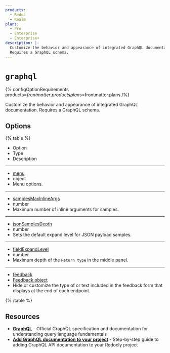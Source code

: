 ```yaml
---
products:
  - Redoc
  - Realm
plans:
  - Pro
  - Enterprise
  - Enterprise+
description: |-
  Customize the behavior and appearance of integrated GraphQL documentation.
  Requires a GraphQL schema.
---
```

# `graphql`

{% configOptionRequirements products=$frontmatter.products plans=$frontmatter.plans /%}

Customize the behavior and appearance of integrated GraphQL documentation.
Requires a GraphQL schema.

## Options

{% table %}

- Option
- Type
- Description

---

- [menu](./menu.md)
- object
- Menu options.

---

- [samplesMaxInlineArgs](./samples-max-inline-args.md)
- number
- Maximum number of inline arguments for samples.

---

- [jsonSamplesDepth](./json-samples-depth.md)
- number
- Sets the default expand level for JSON payload samples.

---

- [fieldExpandLevel](./field-expand-level.md)
- number
- Maximum depth of the `Return type` in the middle panel.

---

- [feedback](../feedback.md)
- [Feedback object](../feedback.md#options)
- Hide or customize the type of or text included in the feedback form that displays at the end of each endpoint.

{% /table %}

## Resources

- **[GraphQL](https://graphql.org/)** - Official GraphQL specification and documentation for understanding query language fundamentals
- **[Add GraphQL documentation to your project](../../content/api-docs/add-graphql-docs.md)** - Step-by-step guide to adding GraphQL API documentation to your Redocly project
